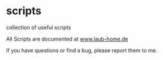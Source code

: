 # scripts
collection of useful scripts

All Scripts are documented at www.laub-home.de

If you have questions or find a bug, please report them to me.
